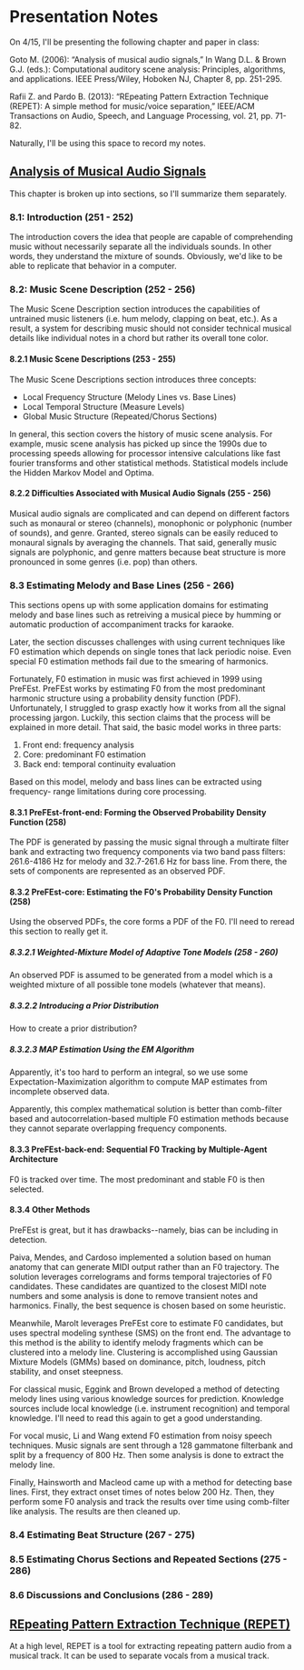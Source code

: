# Presentation Notes

On 4/15, I'll be presenting the following chapter and paper in class:

Goto M. (2006): “Analysis of musical audio signals,” In Wang D.L. & Brown G.J. (eds.):
Computational auditory scene analysis: Principles, algorithms, and applications. IEEE
Press/Wiley, Hoboken NJ, Chapter 8, pp. 251-295.

Rafii Z. and Pardo B. (2013): “REpeating Pattern Extraction Technique (REPET): A simple
method for music/voice separation,” IEEE/ACM Transactions on Audio, Speech, and
Language Processing, vol. 21, pp. 71-82.

Naturally, I'll be using this space to record my notes.

## [Analysis of Musical Audio Signals][1]

This chapter is broken up into sections, so I'll summarize them separately.

### 8.1: Introduction (251 - 252)

The introduction covers the idea that people are capable of comprehending music
without necessarily separate all the individuals sounds. In other words, they
understand the mixture of sounds. Obviously, we'd like to be able to replicate
that behavior in a computer.

### 8.2: Music Scene Description (252 - 256)

The Music Scene Description section introduces the capabilities of untrained music
listeners (i.e. hum melody, clapping on beat, etc.). As a result, a system for
describing music should not consider technical musical details like individual
notes in a chord but rather its overall tone color.

#### 8.2.1 Music Scene Descriptions (253 - 255)

The Music Scene Descriptions section introduces three concepts: 

- Local Frequency Structure (Melody Lines vs. Base Lines)
- Local Temporal Structure (Measure Levels)
- Global Music Structure (Repeated/Chorus Sections)

In general, this section covers the history of music scene analysis.
For example, music scene analysis has picked up since the 1990s due
to processing speeds allowing for processor intensive calculations like
fast fourier transforms and other statistical methods. Statistical models
include the Hidden Markov Model and Optima.

#### 8.2.2 Difficulties Associated with Musical Audio Signals (255 - 256)

Musical audio signals are complicated and can depend on different factors
such as monaural or stereo (channels), monophonic or polyphonic (number of
sounds), and genre. Granted, stereo signals can be easily reduced to
monaural signals by averaging the channels. That said, generally music signals
are polyphonic, and genre matters because beat structure is more
pronounced in some genres (i.e. pop) than others.

### 8.3 Estimating Melody and Base Lines (256 - 266)

This sections opens up with some application domains for estimating melody
and base lines such as retreiving a musical piece by humming or automatic
production of accompaniment tracks for karaoke.

Later, the section discusses challenges with using current techniques like
F0 estimation which depends on single tones that lack periodic noise. Even
special F0 estimation methods fail due to the smearing of harmonics.

Fortunately, F0 estimation in music was first achieved in 1999 using PreFEst.
PreFEst works by estimating F0 from the most predominant harmonic structure
using a probability density function (PDF). Unfortunately, I struggled to
grasp exactly how it works from all the signal processing jargon. Luckily,
this section claims that the process will be explained in more detail. That
said, the basic model works in three parts:

1. Front end: frequency analysis
2. Core: predominant F0 estimation
3. Back end: temporal continuity evaluation

Based on this model, melody and bass lines can be extracted using frequency-
range limitations during core processing.

#### 8.3.1 PreFEst-front-end: Forming the Observed Probability Density Function (258)

The PDF is generated by passing the music signal through a multirate filter
bank and extracting two frequency components via two band pass filters: 
261.6-4186 Hz for melody and 32.7-261.6 Hz for bass line. From there,
the sets of components are represented as an observed PDF. 

#### 8.3.2 PreFEst-core: Estimating the F0's Probability Density Function (258)

Using the observed PDFs, the core forms a PDF of the F0. I'll need to reread this
section to really get it.

##### 8.3.2.1 Weighted-Mixture Model of Adaptive Tone Models (258 - 260)

An observed PDF is assumed to be generated from a model which is a weighted
mixture of all possible tone models (whatever that means). 

##### 8.3.2.2 Introducing a Prior Distribution

How to create a prior distribution?

##### 8.3.2.3 MAP Estimation Using the EM Algorithm

Apparently, it's too hard to perform an integral, so we use
some Expectation-Maximization algorithm to compute MAP
estimates from incomplete observed data. 

Apparently, this complex mathematical solution is better than
comb-filter based and autocorrelation-based multiple F0
estimation methods because they cannot separate overlapping
frequency components. 

#### 8.3.3 PreFEst-back-end: Sequential F0 Tracking by Multiple-Agent Architecture

F0 is tracked over time. The most predominant and stable F0 is then selected. 

#### 8.3.4 Other Methods

PreFEst is great, but it has drawbacks--namely, bias can be including in detection.

Paiva, Mendes, and Cardoso implemented a solution based on human anatomy that can
generate MIDI output rather than an F0 trajectory. The solution leverages correlograms
and forms temporal trajectories of F0 candidates. These candidates are quantized to
the closest MIDI note numbers and some analysis is done to remove transient notes
and harmonics. Finally, the best sequence is chosen based on some heuristic. 

Meanwhile, Marolt leverages PreFEst core to estimate F0 candidates, but uses
spectral modeling synthese (SMS) on the front end. The advantage to this method
is the ability to identify melody fragments which can be clustered into a 
melody line. Clustering is accomplished using Gaussian Mixture Models (GMMs)
based on dominance, pitch, loudness, pitch stability, and onset steepness. 

For classical music, Eggink and Brown developed a method of detecting
melody lines using various knowledge sources for prediction. Knowledge
sources include local knowledge (i.e. instrument recognition) and temporal 
knowledge. I'll need to read this again to get a good understanding.

For vocal music, Li and Wang extend F0 estimation from noisy speech techniques.
Music signals are sent through a 128 gammatone filterbank and split by a
frequency of 800 Hz. Then some analysis is done to extract the melody line.

Finally, Hainsworth and Macleod came up with a method for detecting base lines.
First, they extract onset times of notes below 200 Hz. Then, they perform some 
F0 analysis and track the results over time using comb-filter like analysis.
The results are then cleaned up.

### 8.4 Estimating Beat Structure (267 - 275)

### 8.5 Estimating Chorus Sections and Repeated Sections (275 - 286)

### 8.6 Discussions and Conclusions (286 - 289)

## [REpeating Pattern Extraction Technique (REPET)][2]

At a high level, REPET is a tool for extracting repeating pattern audio from
a musical track. It can be used to separate vocals from a musical track.

[1]: #
[2]: http://music.cs.northwestern.edu/publications/Rafii-Pardo%20-%20REpeating%20Pattern%20Extraction%20Technique%20(REPET)%20A%20Simple%20Method%20for%20Music-Voice%20Separation%20-%20TALSP%202013.pdf
